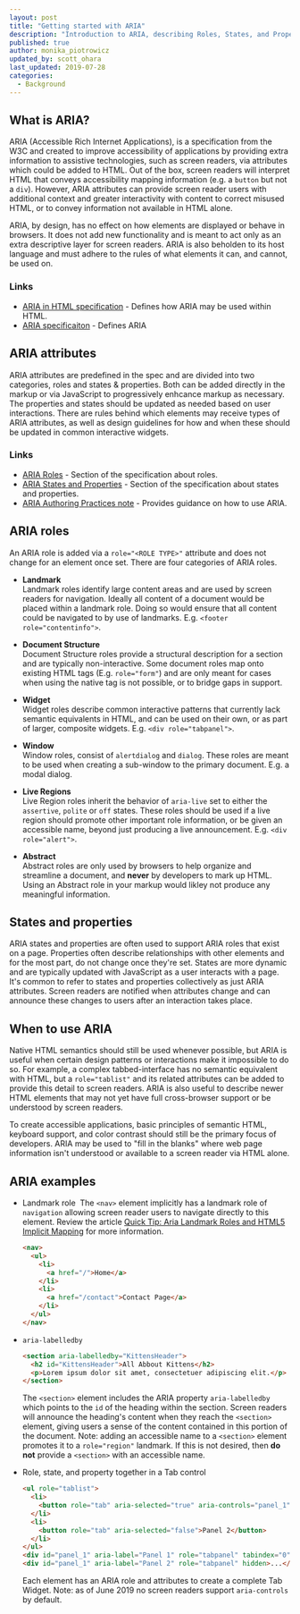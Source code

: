 ```yaml
---
layout: post
title: "Getting started with ARIA"
description: "Introduction to ARIA, describing Roles, States, and Properties and when to use ARIA in HTML."
published: true
author: monika_piotrowicz
updated_by: scott_ohara
last_updated: 2019-07-28
categories:
  - Background
---
```


## What is ARIA?

ARIA (Accessible Rich Internet Applications), is a specification from the W3C and created to improve accessibility of applications by providing extra information to assistive technologies, such as screen readers, via attributes which could be added to HTML. Out of the box, screen readers will interpret HTML that conveys accessibility mapping information (e.g. a `button` but not a `div`). However, ARIA attributes can provide screen reader users with additional context and greater interactivity with content to correct misused HTML, or to convey information not available in HTML alone.

ARIA, by design, has no effect on how elements are displayed or behave in browsers. It does not add new functionality and is meant to act only as an extra descriptive layer for screen readers. ARIA is also beholden to its host language and must adhere to the rules of what elements it can, and cannot, be used on.

### Links
* [ARIA in HTML specification](https://www.w3.org/TR/html-aria/) - Defines how ARIA may be used within HTML.
* [ARIA specificaiton](https://www.w3.org/TR/wai-aria/) - Defines ARIA 

## ARIA attributes
ARIA attributes are predefined in the spec and are divided into two categories, roles and states & properties. Both can be added directly in the markup or via JavaScript to progressively enhcance markup as necessary. The properties and states should be updated as needed based on user interactions. There are rules behind which elements may receive types of ARIA attributes, as well as design guidelines for how and when these should be updated in common interactive widgets.

### Links
* [ARIA Roles](https://www.w3.org/TR/wai-aria/#roles_categorization) - Section of the specification about roles.
* [ARIA States and Properties](https://www.w3.org/TR/wai-aria/#states_and_properties) - Section of the specification about states and properties.
* [ARIA Authoring Practices note](https://www.w3.org/TR/wai-aria-practices/) - Provides guidance on how to use ARIA.

## ARIA roles

An ARIA role is added via a `role="<ROLE TYPE>"` attribute and does not change for an element once set. There are four categories of ARIA roles.

* **Landmark**  
  Landmark roles identify large content areas and are used by screen readers for navigation. Ideally all content of a document would be placed within a landmark role. Doing so would ensure that all content could be navigated to by use of landmarks. E.g. `<footer role="contentinfo">`.

* **Document Structure**  
    Document Structure roles provide a structural description for a section and are typically non-interactive. Some document roles map onto existing HTML tags (E.g. `role="form"`) and are only meant for cases when using the native tag is not possible, or to bridge gaps in support. 

* **Widget**  
  Widget roles describe common interactive patterns that currently lack semantic equivalents in HTML, and can be used on their own, or as part of larger, composite widgets. E.g. `<div role="tabpanel">`.

* **Window**  
   Window roles, consist of `alertdialog` and `dialog`.  These roles are meant to be used when creating a sub-window to the primary document.  E.g. a modal dialog.

* **Live Regions**  
   Live Region roles inherit the behavior of `aria-live` set to either the `assertive`, `polite` or `off` states.  These roles should be used if a live region should promote other important role information, or be given an accessible name, beyond just producing a live announcement.  E.g. `<div role="alert">`.

* **Abstract**  
  Abstract roles are only used by browsers to help organize and streamline a document, and **never** by developers to mark up HTML. Using an Abstract role in your markup would likley not produce any meaningful information.

## States and properties

ARIA states and properties are often used to support ARIA roles that exist on a page. Properties often describe relationships with other elements and for the most part, do not change once they're set. States are more dynamic and are typically updated with JavaScript as a user interacts with a page. It's common to refer to states and properties collectively as just ARIA attributes. Screen readers are notified when attributes change and can announce these changes to users after an interaction takes place.

## When to use ARIA
Native HTML semantics should still be used whenever possible, but ARIA is useful when certain design patterns or interactions make it impossible to do so. For example, a complex tabbed-interface has no semantic equivalent with HTML, but a `role="tablist"` and its related attributes can be added to provide this detail to screen readers. ARIA is also useful to describe newer HTML elements that may not yet have full cross-browser support or be understood by screen readers.

To create accessible applications, basic principles of semantic HTML, keyboard support, and color contrast should still be the primary focus of developers. ARIA may be used to "fill in the blanks" where web page information isn't understood or available to a screen reader via HTML alone.

## ARIA examples

* Landmark role
  The `<nav>` element implicitly has a landmark role of `navigation` allowing screen reader users to navigate directly to this element. Review the article [Quick Tip: Aria Landmark Roles and HTML5 Implicit Mapping](https://a11yproject.com/posts/aria-landmark-roles/) for more information.

  ```html
  <nav>
    <ul>
      <li>
        <a href="/">Home</a>
      </li>
      <li>
        <a href="/contact">Contact Page</a>
      </li>
    </ul>
  </nav>
  ```

* `aria-labelledby`

  ```html
  <section aria-labelledby="KittensHeader">
    <h2 id="KittensHeader">All Abbout Kittens</h2>
    <p>Lorem ipsum dolor sit amet, consectetuer adipiscing elit.</p>
  </section>
  ```

  The `<section>` element includes the ARIA property `aria-labelledby` which points to the `id` of the heading within the section. Screen readers will announce the heading's content when they reach the `<section>` element, giving users a sense of the content contained in this portion of the document. Note: adding an accessible name to a `<section>` element promotes it to a `role="region"` landmark.  If this is not desired, then **do not** provide a `<section>` with an accessible name.

* Role, state, and property together in a Tab control

  ```html
  <ul role="tablist">
    <li>
      <button role="tab" aria-selected="true" aria-controls="panel_1">Panel 1</button>
    </li>
    <li>
      <button role="tab" aria-selected="false">Panel 2</button>
    </li>
  </ul>
  <div id="panel_1" aria-label="Panel 1" role="tabpanel" tabindex="0">...</div>
  <div id="panel_1" aria-label="Panel 2" role="tabpanel" hidden>...</div>
  ```

  Each element has an ARIA role and attributes to create a complete Tab Widget.  Note: as of June 2019 no screen readers support `aria-controls` by default.
